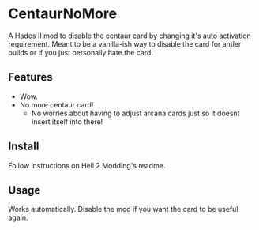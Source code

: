 # CentaurNoMore

A Hades II mod to disable the centaur card by changing it's auto activation requirement. Meant to be a vanilla-ish way to disable the card for antler builds or if you just personally hate the card.

## Features

- Wow.
- No more centaur card!
  - No worries about having to adjust arcana cards just so it doesnt insert itself into there!

## Install

Follow instructions on Hell 2 Modding's readme.

## Usage

Works automatically. Disable the mod if you want the card to be useful again.
